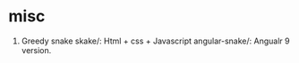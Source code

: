 # misc
1. Greedy snake
  skake/:  Html + css + Javascript
  angular-snake/: Angualr 9 version.
  
  
